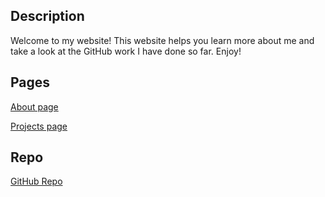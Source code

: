 ## Description

Welcome to my website! This website helps you learn more about me and take a look at the GitHub work I have done so far. Enjoy!

## Pages

[About page](./about)

[Projects page](./projects)

## Repo

[GitHub Repo](https://github.com/jrconrad10/jrconrad10.github.io)
